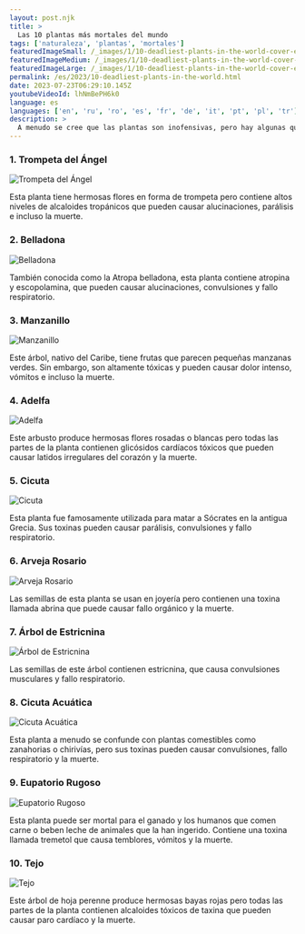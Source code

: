 ```yaml
---
layout: post.njk
title: >
  Las 10 plantas más mortales del mundo
tags: ['naturaleza', 'plantas', 'mortales']
featuredImageSmall: /_images/1/10-deadliest-plants-in-the-world-cover-es-small.webp
featuredImageMedium: /_images/1/10-deadliest-plants-in-the-world-cover-es-medium.webp
featuredImageLarge: /_images/1/10-deadliest-plants-in-the-world-cover-es-large.webp
permalink: /es/2023/10-deadliest-plants-in-the-world.html
date: 2023-07-23T06:29:10.145Z
youtubeVideoId: lhNmBePH6k0
language: es
languages: ['en', 'ru', 'ro', 'es', 'fr', 'de', 'it', 'pt', 'pl', 'tr']
description: >
  A menudo se cree que las plantas son inofensivas, pero hay algunas que pueden ser letales para humanos y animales por igual. Aquí están las 10 plantas más mortales del mundo.
---
```


### 1. Trompeta del Ángel

![Trompeta del Ángel](/_images/c/c871fe8f71a4524304e3a8969388e84b-medium.webp)

Esta planta tiene hermosas flores en forma de trompeta pero contiene altos niveles de alcaloides tropánicos que pueden causar alucinaciones, parálisis e incluso la muerte.

### 2. Belladona

![Belladona](/_images/5/51ccf9eaf745923c16fca0a8c83e78d2-medium.webp)

También conocida como la Atropa belladona, esta planta contiene atropina y escopolamina, que pueden causar alucinaciones, convulsiones y fallo respiratorio.

### 3. Manzanillo

![Manzanillo](/_images/7/7b08a45d0f833291f6afac62e5ab2fbd-medium.webp)

Este árbol, nativo del Caribe, tiene frutas que parecen pequeñas manzanas verdes. Sin embargo, son altamente tóxicas y pueden causar dolor intenso, vómitos e incluso la muerte.

### 4. Adelfa

![Adelfa](/_images/5/5549bfde9eb13568ffc3c1021b4d8338-medium.webp)

Este arbusto produce hermosas flores rosadas o blancas pero todas las partes de la planta contienen glicósidos cardíacos tóxicos que pueden causar latidos irregulares del corazón y la muerte.

### 5. Cicuta

![Cicuta](/_images/2/26f44787765bd17cbda7af6b354bff30-medium.webp)

Esta planta fue famosamente utilizada para matar a Sócrates en la antigua Grecia. Sus toxinas pueden causar parálisis, convulsiones y fallo respiratorio.

### 6. Arveja Rosario

![Arveja Rosario](/_images/1/128c432132ab4835b4fde8742712a9be-medium.webp)

Las semillas de esta planta se usan en joyería pero contienen una toxina llamada abrina que puede causar fallo orgánico y la muerte.

### 7. Árbol de Estricnina

![Árbol de Estricnina](/_images/2/2687cba70275e5d4ecf51050676eaa48-medium.webp)

Las semillas de este árbol contienen estricnina, que causa convulsiones musculares y fallo respiratorio.

### 8. Cicuta Acuática

![Cicuta Acuática](/_images/0/0707c0fbef3356ad63fdc9d45328a9dc-medium.webp)

Esta planta a menudo se confunde con plantas comestibles como zanahorias o chirivías, pero sus toxinas pueden causar convulsiones, fallo respiratorio y la muerte.

### 9. Eupatorio Rugoso

![Eupatorio Rugoso](/_images/d/d4525c96565049cc4c57921e8a783780-medium.webp)

Esta planta puede ser mortal para el ganado y los humanos que comen carne o beben leche de animales que la han ingerido. Contiene una toxina llamada tremetol que causa temblores, vómitos y la muerte.

### 10. Tejo

![Tejo](/_images/9/942ec0bcb183023a0e01ea2611f7acfa-medium.webp)

Este árbol de hoja perenne produce hermosas bayas rojas pero todas las partes de la planta contienen alcaloides tóxicos de taxina que pueden causar paro cardíaco y la muerte.

